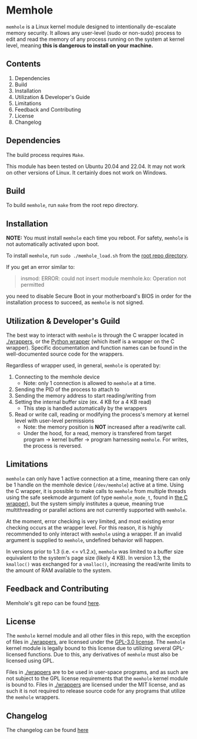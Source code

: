 # **Memhole**

`memhole` is a Linux kernel module designed to intentionally de-escalate memory security. It allows any user-level (sudo or non-sudo) process to edit and read the memory of any process running on the system at kernel level, meaning **this is dangerous to install on your machine.**

## Contents
1. Dependencies
1. Build
1. Installation
1. Utilization & Developer's Guide
1. Limitations
1. Feedback and Contributing
1. License
1. Changelog

## Dependencies
The build process requires `Make`.

This module has been tested on Ubuntu 20.04 and 22.04. It may not work on other versions of Linux. It certainly does not work on Windows.

## Build
To build `memhole`, run `make` from the root repo directory.

## Installation
**NOTE:** You must install `memhole` each time you reboot. For safety, `memhole` is not automatically activated upon boot.

To install `memhole`, run `sudo ./memhole_load.sh` from the [root repo directory](.). 

If you get an error similar to:
>insmod: ERROR: could not insert module memhole.ko: Operation not permitted

you need to disable Secure Boot in your motherboard's BIOS in order for the installation process to succeed, as `memhole` is not signed.

## Utilization & Developer's Guild
The best way to interact with `memhole` is through the C wrapper located in [./wrappers](./wrappers), or the [Python wrapper](https://github.com/Wayzware/memhole-python/tree/master/memhole) (which itself is a wrapper on the C wrapper). Specific documentation and function names can be found in the well-documented source code for the wrappers.

Regardless of wrapper used, in general, `memhole` is operated by:
1. Connecting to the memhole device
    * Note: only 1 connection is allowed to `memhole` at a time.
2. Sending the PID of the process to attach to
3. Sending the memory address to start reading/writing from
4. Setting the internal buffer size (ex. 4 KB for a 4 KB read)
    * This step is handled automatically by the wrappers
5. Read or write call, reading or modifying the process's memory at kernel level with user-level permissions
    * Note: the memory position is **NOT** increased after a read/write call.
    * Under the hood, for a read, memory is transfered from target program -> kernel buffer -> program harnessing `memhole`. For writes, the process is reversed.

## Limitations
`memhole` can only have 1 active connection at a time, meaning there can only be 1 handle on the memhole device (`/dev/memhole`) active at a time. Using the C wrapper, it is possible to make calls to `memhole` from multiple threads using the safe seekmode argument (of type `memhole_mode_t`, found in [the C wrapper](wrappers/C/memhole.h)), but the system simply institutes a queue, meaning true multithreading or parallel actions are not currently supported with `memhole`.

At the moment, error checking is very limited, and most existing error checking occurs at the wrapper level. For this reason, it is highly recommended to only interact with `memhole` using a wrapper. If an invalid argument is supplied to `memhole`, undefined behavior will happen.

In versions prior to 1.3 (i.e. <= v1.2.x), `memhole` was limited to a buffer size equivalent to the system's page size (likely 4 KB). In version 1.3, the `kmalloc()` was exchanged for a `vmalloc()`, increasing the read/write limits to the amount of RAM available to the system.

## Feedback and Contributing
Memhole's git repo can be found [here](https://github.com/Wayzware/memhole).

## License
The `memhole` kernel module and all other files in this repo, with the exception of files in [./wrappers](./wrappers), are licensed under the [GPL-3.0 license](./LICENSE.md). The `memhole` kernel module is legally bound to this license due to utilizing several GPL-licensed functions. Due to this, any derivatives of `memhole` must also be licensed using GPL.

Files in [./wrappers](./wrappers) are to be used in user-space programs, and as such are not subject to the GPL license requirements that the `memhole` kernel module is bound to. Files in [./wrappers](./wrappers) are licensed under the MIT license, and as such it is not required to release source code for any programs that utilize the `memhole` wrappers.

## Changelog
The changelog can be found [here](./changelog.md)